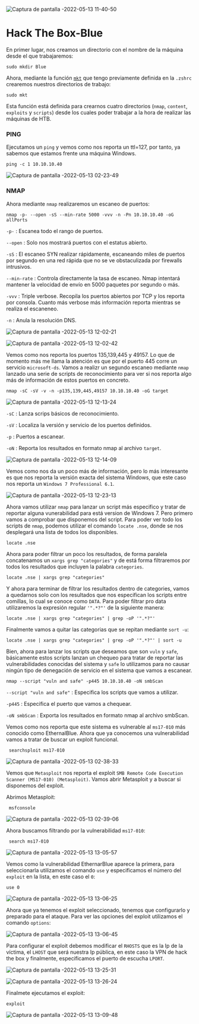 ![Captura de pantalla -2022-05-13 11-40-50](https://user-images.githubusercontent.com/103068924/168258096-c362a48f-e5af-4500-822a-72db7894bbb1.png)

# Hack The Box-Blue

En primer lugar, nos creamos un directorio con el nombre de la máquina desde el que trabajaremos:

    sudo mkdir Blue
    
Ahora, mediante la función [`mkt`](../Herramientas_y_Scripts/mkt.html) que tengo previamente definida en la `.zshrc` crearemos nuestros directorios
de trabajo:

    sudo mkt

Esta función está definida para crearnos cuatro directorios (`nmap`, `content`, `exploits` y `scripts`) desde los cuales poder trabajar a la hora de
realizar las máquinas de HTB.

### PING

Ejecutamos un `ping` y vemos como nos reporta un ttl=127, por tanto, ya sabemos que estamos frente una máquina Windows.

    ping -c 1 10.10.10.40
    
![Captura de pantalla -2022-05-13 02-23-49](https://user-images.githubusercontent.com/103068924/168258904-068e429f-b39a-4aa5-84f2-921190929c68.png)

### NMAP

Ahora mediante `nmap` realizaremos un escaneo de puertos:

    nmap -p- --open -sS --min-rate 5000 -vvv -n -Pn 10.10.10.40 -oG allPorts
    
`-p-` : Escanea todo el rango de puertos.
  
`--open` : Solo nos mostrará puertos con el estatus abierto.

`-sS` : El escaneo SYN realizar rápidamente, escaneando miles de puertos por segundo en una red rápida que no se ve obstaculizada por firewalls intrusivos.

`--min-rate` : Controla directamente la tasa de escaneo. Nmap intentará mantener la velocidad de envío en 5000 paquetes por segundo o más.

`-vvv` : Triple verbose. Recopila los puertos abiertos por TCP y los reporta por consola. Cuanto más verbose más información reporta mientras se realiza el escaneneo.

`-n` : Anula la resolución DNS.
    
![Captura de pantalla -2022-05-13 12-02-21](https://user-images.githubusercontent.com/103068924/168261222-f452e600-c30b-4d2b-b771-8fb42b8227b2.png)

![Captura de pantalla -2022-05-13 12-02-42](https://user-images.githubusercontent.com/103068924/168261243-724fd7e1-4fc9-44ea-8ccc-4ad16c25fa43.png)

Vemos como nos reporta los puertos 135,139,445 y 49157. Lo que de momento más me llama la atención es que por el puerto 445 corre un servicio
`microsoft-ds`. Vamos a realizr un segundo escaneo mediante `nmap` lanzado una serie de scripts de reconocimiento para ver si nos reporta algo más
de información de estos puertos en concreto.

    nmap -sC -sV -v -n -p135,139,445,49157 10.10.10.40 -oG target
    
![Captura de pantalla -2022-05-13 12-13-24](https://user-images.githubusercontent.com/103068924/168263122-4832c99c-8c10-447b-ae68-994e27bd978c.png)
   
`-sC` : Lanza scrips básicos de reconocimiento.
 
`-sV` : Localiza la versión y servicio de los puertos definidos. 
 
`-p` : Puertos a escanear. 
 
`-oN` : Reporta los resultados en formato nmap al archivo `target`.

![Captura de pantalla -2022-05-13 12-14-09](https://user-images.githubusercontent.com/103068924/168263141-ceb0d066-7c9b-4651-930e-08c0d33c0b85.png)

Vemos como nos da un poco más de información, pero lo más interesante es que nos reporta la versión exacta del sistema Windows, que este caso nos
reporta un `Windows 7 Professional 6.1`.

![Captura de pantalla -2022-05-13 12-23-13](https://user-images.githubusercontent.com/103068924/168264574-29ff87fd-bd2c-415a-83be-4726dd0798eb.png)

Ahora vamos utilizar `nmap` para lanzar un script más especifico y tratar de reportar alguna vunerabilidad para está version de Windows 7. Pero primero
vamos a comprobar que disponemos del script. Para poder ver todo los scripts de `nmap`, podemos utilizar el comando `locate .nse`, donde se nos desplegará
una lista de todos los disponibles.

    locate .nse
    
Ahora para poder filtrar un poco los resultados, de forma paralela concatenamos un `xargs grep "categories"` y de está forma filtraremos por todos
los resultados que incluyen la palabra `categories`.

    locate .nse | xargs grep "categories"
    
Y ahora para terminar de filtrar los resultados dentro de categories, vamos a quedarnos solo con los resultados que nos especifican los scripts entre
comillas, lo cual se conoce como `DATA`. Para poder filtrar pro data utilizaremos la expresión regular `'".*?"'` de la siguiente manera:

    locate .nse | xargs grep "categories" | grep -oP '".*?"'
    
Finalmente vamos a quitar las categorias que se repitan mediante `sort -u`:

    locate .nse | xargs grep "categories" | grep -oP '".*?"' | sort -u
    
Bien, ahora para lanzar los scripts que deseamos que son `vuln` y `safe`, básicamente estos scripts lanzan un chequeo para tratar de  reportar las vulnerabilidades 
conocidas del sistema y `safe` lo utilizamos para no causar ningún tipo de denegación de servicio en el sistema que vamos a escanear.

    nmap --script "vuln and safe" -p445 10.10.10.40 -oN smbScan

 `--script "vuln and safe"` : Especifica los scripts que vamos a utilizar.
 
 `-p445` : Especifica el puerto que vamos a chequear.
 
 `-oN smbScan` : Exporta los resultados en formato nmap al archivo smbScan.
 
 Vemos como nos reporta que este sistema es vulnerable al `ms17-010` más conocido como EthernalBlue. Ahora que ya conocemos una vulnerabilidad 
 vamos a tratar de buscar un exploit funcional.
 
     searchsploit ms17-010
     
![Captura de pantalla -2022-05-13 02-38-33](https://user-images.githubusercontent.com/103068924/168269407-839dd7e4-9274-4903-af8b-a65e20e8cb8a.png) 
     
 Vemos que `Metasploit` nos reporta el exploit `SMB Remote Code Execution Scanner (MS17-010) (Metasploit)`. Vamos abrir Metasploit y a buscar si 
 disponemos del exploit.
 
 Abrimos Metasploit:
 
     msfconsole
     
 ![Captura de pantalla -2022-05-13 02-39-06](https://user-images.githubusercontent.com/103068924/168270105-48d203d3-c899-4769-87ff-2700713fa253.png)
 
 Ahora buscamos filtrando por la vulnerabilidad `ms17-010`:
 
     search ms17-010
     
![Captura de pantalla -2022-05-13 13-05-57](https://user-images.githubusercontent.com/103068924/168271708-92c389f8-74c0-4f21-8970-d877a1b5b355.png)

Vemos como la vulnerabilidad EthernarBlue aparece la primera, para seleccionarla utilizamos el comando `use` y especificamos el número del `exploit` en
la lista, en este caso el `0`:

    use 0

![Captura de pantalla -2022-05-13 13-06-25](https://user-images.githubusercontent.com/103068924/168272058-197fb5f0-ff1e-4d58-b42f-3eefb77a5105.png)

Ahora que ya tenemos el exploit seleccionado, tenemos que configurarlo y preparado para el ataque. Para ver las opciones del exploit utilizamos el
comando `options`:

![Captura de pantalla -2022-05-13 13-06-45](https://user-images.githubusercontent.com/103068924/168272431-3800b374-8f02-418f-9d8b-9e4a66dc7227.png)

Para configurar el exploit debemos modificar el `RHOSTS` que es la Ip de la víctima, el `LHOST` que será nuestra Ip pública, en este caso la VPN de 
hack the box y finalmente, especificamos el puerto de escucha `LPORT`.

![Captura de pantalla -2022-05-13 13-25-31](https://user-images.githubusercontent.com/103068924/168273836-ea8929fd-7167-4988-ab1f-3b2378dce33d.png)

![Captura de pantalla -2022-05-13 13-26-24](https://user-images.githubusercontent.com/103068924/168273919-0f1bd7da-2bfb-406e-8fa1-069e84a26753.png)

Finalmete ejecutamos el exploit:

    exploit
    
![Captura de pantalla -2022-05-13 13-09-48](https://user-images.githubusercontent.com/103068924/168273321-abd7ac24-82f9-4e54-b183-6f2f70132efb.png)


  
  
  
 
 



    
